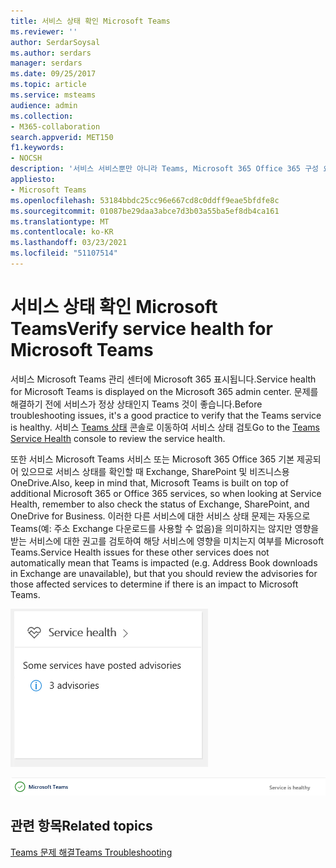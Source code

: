 ```yaml
---
title: 서비스 상태 확인 Microsoft Teams
ms.reviewer: ''
author: SerdarSoysal
ms.author: serdars
manager: serdars
ms.date: 09/25/2017
ms.topic: article
ms.service: msteams
audience: admin
ms.collection:
- M365-collaboration
search.appverid: MET150
f1.keywords:
- NOCSH
description: '서비스 서비스뿐만 아니라 Teams, Microsoft 365 Office 365 구성 요소(예: Exchange, SharePoint 및 비즈니스용 OneDrive.'
appliesto:
- Microsoft Teams
ms.openlocfilehash: 53184bbdc25cc96e667cd8c0ddff9eae5bfdfe8c
ms.sourcegitcommit: 01087be29daa3abce7d3b03a55ba5ef8db4ca161
ms.translationtype: MT
ms.contentlocale: ko-KR
ms.lasthandoff: 03/23/2021
ms.locfileid: "51107514"
---
```

<a name="verify-service-health-for-microsoft-teams"></a><span data-ttu-id="408d0-103">서비스 상태 확인 Microsoft Teams</span><span class="sxs-lookup"><span data-stu-id="408d0-103">Verify service health for Microsoft Teams</span></span>
===========================================

<span data-ttu-id="408d0-104">서비스 Microsoft Teams 관리 센터에 Microsoft 365 표시됩니다.</span><span class="sxs-lookup"><span data-stu-id="408d0-104">Service health for Microsoft Teams is displayed on the Microsoft 365 admin center.</span></span> <span data-ttu-id="408d0-105">문제를 해결하기 전에 서비스가 정상 상태인지 Teams 것이 좋습니다.</span><span class="sxs-lookup"><span data-stu-id="408d0-105">Before troubleshooting issues, it's a good practice to verify that the Teams service is healthy.</span></span> <span data-ttu-id="408d0-106">서비스 <a href=" https://admin.microsoft.com/adminportal/home?ref=servicehealth" target="_blank">Teams 상태</a> 콘솔로 이동하여 서비스 상태 검토</span><span class="sxs-lookup"><span data-stu-id="408d0-106">Go to the <a href=" https://admin.microsoft.com/adminportal/home?ref=servicehealth" target="_blank">Teams Service Health</a> console to review the service health.</span></span>

<span data-ttu-id="408d0-107">또한 서비스 Microsoft Teams 서비스 또는 Microsoft 365 Office 365 기본 제공되어 있으므로 서비스 상태를 확인할 때 Exchange, SharePoint 및 비즈니스용 OneDrive.</span><span class="sxs-lookup"><span data-stu-id="408d0-107">Also, keep in mind that, Microsoft Teams is built on top of additional Microsoft 365 or Office 365 services, so when looking at Service Health, remember to also check the status of Exchange, SharePoint, and OneDrive for Business.</span></span> <span data-ttu-id="408d0-108">이러한 다른 서비스에 대한 서비스 상태 문제는 자동으로 Teams(예: 주소 Exchange 다운로드를 사용할 수 없음)을 의미하지는 않지만 영향을 받는 서비스에 대한 권고를 검토하여 해당 서비스에 영향을 미치는지 여부를 Microsoft Teams.</span><span class="sxs-lookup"><span data-stu-id="408d0-108">Service Health issues for these other services does not automatically mean that Teams is impacted (e.g. Address Book downloads in Exchange are unavailable), but that you should review the advisories for those affected services to determine if there is an impact to Microsoft Teams.</span></span>

![서비스 상태 페이지의 스크린샷입니다.](media/Verify_service_health_for_Microsoft_Teams_image1.png)

![서비스 Microsoft Teams 표시하는 스크린샷이 정상입니다.](media/Verify_service_health_for_Microsoft_Teams_image2.png)


## <a name="related-topics"></a><span data-ttu-id="408d0-111">관련 항목</span><span class="sxs-lookup"><span data-stu-id="408d0-111">Related topics</span></span>

[<span data-ttu-id="408d0-112">Teams 문제 해결</span><span class="sxs-lookup"><span data-stu-id="408d0-112">Teams Troubleshooting</span></span>](/MicrosoftTeams/troubleshoot/teams)